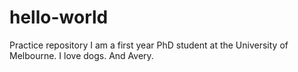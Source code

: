 # hello-world
Practice repository
I am a first year PhD student at the University of Melbourne. I love dogs. And Avery. 
